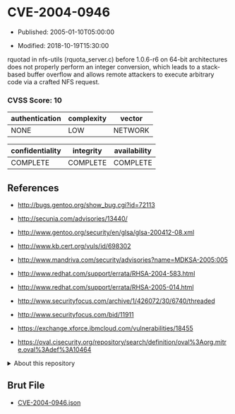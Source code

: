 # CVE-2004-0946

- Published: 2005-01-10T05:00:00

- Modified: 2018-10-19T15:30:00

rquotad in nfs-utils (rquota_server.c) before 1.0.6-r6 on 64-bit architectures does not properly perform an integer conversion, which leads to a stack-based buffer overflow and allows remote attackers to execute arbitrary code via a crafted NFS request.

### CVSS Score: **10**

| authentication | complexity | vector |
| --- | --- | --- |
| NONE | LOW | NETWORK |

| confidentiality | integrity | availability |
| --- | --- | --- |
| COMPLETE | COMPLETE | COMPLETE |

## References

* http://bugs.gentoo.org/show_bug.cgi?id=72113

* http://secunia.com/advisories/13440/

* http://www.gentoo.org/security/en/glsa/glsa-200412-08.xml

* http://www.kb.cert.org/vuls/id/698302

* http://www.mandriva.com/security/advisories?name=MDKSA-2005:005

* http://www.redhat.com/support/errata/RHSA-2004-583.html

* http://www.redhat.com/support/errata/RHSA-2005-014.html

* http://www.securityfocus.com/archive/1/426072/30/6740/threaded

* http://www.securityfocus.com/bid/11911

* https://exchange.xforce.ibmcloud.com/vulnerabilities/18455

* https://oval.cisecurity.org/repository/search/definition/oval%3Aorg.mitre.oval%3Adef%3A10464

<details>
<summary>About this repository</summary> 

  This repository is part of the project [Live Hack CVE](https://github.com/Live-Hack-CVE). Main website can be found [www.live-hack.org](https://www.live-hack.org) 
  
  Made by [Sn0wAlice](https://github.com/Sn0wAlice) for the people that care about security and need to have a feed of the latest CVEs. Hope you enjoy it, don't forget to star the repo and follow me on [Twitter](https://twitter.com/Sn0wAlice) and [Github](https://github.com/Sn0wAlice). And that is my [personnal website](https://www.alice-snow.me/)

  - [Home Page](https://github.com/Live-Hack-CVE)
  - [Framework](https://github.com/Live-Hack-CVE/cve-framework)
  - [CVE database](https://github.com/Live-Hack-CVE/full_database)
  - [Changelog](https://github.com/Live-Hack-CVE/Changelog)
</details>

## Brut File

* [CVE-2004-0946.json](https://raw.githubusercontent.com/Live-Hack-CVE/full_database/main/cves/2004/CVE-2004-0946.json)

